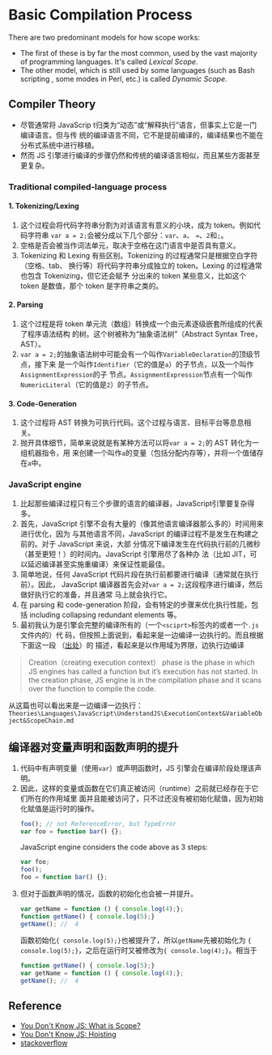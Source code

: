 # Basic Compilation Process

There are two predominant models for how scope works:
* The first of these is by far the most common, used by the vast majority of
programming languages. It's called *Lexical Scope*.
* The other model, which is still used by some languages (such as Bash scripting
, some modes in Perl, etc.) is called *Dynamic Scope*.


## Compiler Theory
* 尽管通常将 JavaScrip t归类为“动态”或“解释执行”语言，但事实上它是一门编译语言。但与传
统的编译语言不同，它不是提前编译的，编译结果也不能在分布式系统中进行移植。
* 然而 JS 引擎进行编译的步骤仍然和传统的编译语言相似，而且某些方面甚至更复杂。

### Traditional compiled-language process
#### 1. Tokenizing/Lexing
1. 这个过程会将代码字符串分割为对该语言有意义的小块，成为 token。例如代码字符串
`var a = 2;`会被分成以下几个部分：`var`、`a`、 `=`、`2`和`;`。
2. 空格是否会被当作词法单元，取决于空格在这门语言中是否具有意义。
3. Tokenizing 和 Lexing 有些区别。Tokenizing 的过程通常只是根据空白字符（空格、tab、
换行等）将代码字符串分成独立的 token。Lexing 的过程通常也包含 Tokenizing，但它还会赋予
分出来的 token 某些意义，比如这个 token 是数值，那个 token 是字符串之类的。

#### 2. Parsing
1. 这个过程是将 token 单元流（数组）转换成一个由元素逐级嵌套所组成的代表了程序语法结构
的树。这个树被称为“抽象语法树”（Abstract Syntax Tree，AST）。
2. `var a = 2;`的抽象语法树中可能会有一个叫作`VariableDeclaration`的顶级节点，接下来
是一个叫作`Identifier`（它的值是`a`）的子节点，以及一个叫作`AssignmentExpression`的子
节点。`AssignmentExpression`节点有一个叫作`NumericLiteral`（它的值是`2`）的子节点。

#### 3. Code-Generation
1. 这个过程将 AST 转换为可执行代码。这个过程与语言、目标平台等息息相关。
2. 抛开具体细节，简单来说就是有某种方法可以将`var a = 2;`的 AST 转化为一组机器指令，用
来创建一个叫作`a`的变量（包括分配内存等），并将一个值储存在`a`中。


###  JavaScript engine
1. 比起那些编译过程只有三个步骤的语言的编译器，JavaScript引擎要复杂得多。
2. 首先，JavaScript 引擎不会有大量的（像其他语言编译器那么多的）时间用来进行优化，因为
与其他语言不同，JavaScript 的编译过程不是发生在构建之前的。对于 JavaScript 来说，大部
分情况下编译发生在代码执行前的几微秒（甚至更短！）的时间内。JavaScript 引擎用尽了各种办
法（比如 JIT，可以延迟编译甚至实施重编译）来保证性能最佳。
3. 简单地说，任何 JavaScript 代码片段在执行前都要进行编译（通常就在执行前）。因此，
JavaScript 编译器首先会对`var a = 2;`这段程序进行编译，然后做好执行它的准备，并且通常
马上就会执行它。
4. 在 parsing 和 code-generation 阶段，会有特定的步骤来优化执行性能，包括 including
collapsing redundant elements 等。
5. 最初我认为是引擎会完整的编译所有的（一个`<sciprt>`标签内的或者一个`.js`文件内的）代
码，但按照上面说到，看起来是一边编译一边执行的。而且根据下面这一段
（[出处](https://hackernoon.com/execution-context-in-javascript-319dd72e8e2c)）的
描述，看起来是以作用域为界限，边执行边编译
> Creation（creating execution context） phase is the phase in which JS engines
has called a function but it’s execution has not started. In the creation phase,
JS engine is in the compilation phase and it scans over the function to compile
the code.

从这篇也可以看出来是一边编译一边执行：`Theories\Languages\JavaScript\UnderstandJS\ExecutionContext&VariableObject&ScopeChain.md`


## 编译器对变量声明和函数声明的提升
1. 代码中有声明变量（使用`var`）或声明函数时，JS 引擎会在编译阶段处理该声明。
2. 因此，这样的变量或函数在它们真正被访问（runtime）之前就已经存在于它们所在的作用域里
面并且能被访问了，只不过还没有被初始化赋值，因为初始化赋值是运行时的操作。
    ```js
    foo(); // not ReferenceError, but TypeError
    var foo = function bar() {};    
    ```
    JavaScript engine considers the code above as 3 steps:
    ```js
    var foo;
    foo();
    foo = function bar() {};
    ```
3. 但对于函数声明的情况，函数的初始化也会被一并提升。
    ```js
    var getName = function () { console.log(4);};
    function getName() { console.log(5);}
    getName(); //  4
    ```
    函数初始化`{ console.log(5);}`也被提升了，所以`getName`先被初始化为
    `{ console.log(5);}`，之后在运行时又被修改为`{ console.log(4);}`。相当于
    ```js
    function getName() { console.log(5);}
    var getName = function () { console.log(4);};
    getName(); //  4
    ```


## Reference
* [You Don't Know JS: What is Scope?](https://github.com/getify/You-Dont-Know-JS/blob/master/scope%20%26%20closures/ch1.md)
* [You Don't Know JS: Hoisting](https://github.com/getify/You-Dont-Know-JS/blob/master/scope%20%26%20closures/ch4.md)
* [stackoverflow](https://stackoverflow.com/questions/380455/looking-for-a-clear-definition-of-what-a-tokenizer-parser-and-lexers-are)
